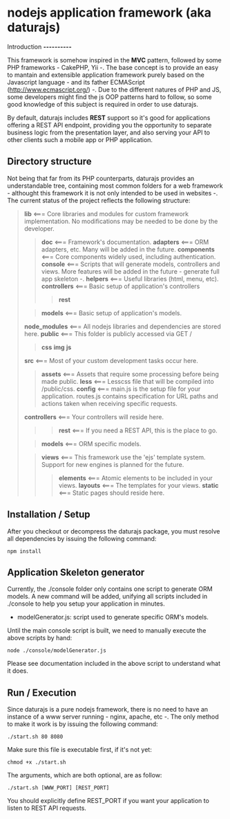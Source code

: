 nodejs application framework (aka daturajs)
===========================================


Introduction
**----------**

This framework is somehow inspired in the **MVC** pattern, followed by some PHP frameworks - CakePHP, Yii -.
The base concept is to provide an easy to mantain and extensible application framework 
purely based on the Javascript language - and its father ECMAScript (http://www.ecmascript.org/) -.
Due to the different natures of PHP and JS, some developers might find the js OOP patterns 
hard to follow, so some good knowledge of this subject is required in order to use daturajs.

By default, daturajs includes **REST** support so it's good for applications offering 
a REST API endpoint, providing you the opportunity to separate business logic from 
the presentation layer, and also serving your API to other clients such a mobile app 
or PHP application.

## Directory structure

Not being that far from its PHP counterparts, daturajs provides an understandable 
tree, containing most common folders for a web framework - althought this framework 
it is not only intended to be used in websites -.
The current status of the project reflects the following structure:

>**lib**                     <=== Core libraries and modules for custom framework implementation. 
No modifications may be needed to be done by the developer.
>>**doc**            <=== Framework's documentation.
>>**adapters**            <=== ORM adapters, etc. Many will be added in the future.
>>**components**          <=== Core components widely used, including authentication.
>>**console**             <=== Scripts that will generate models, controllers and views. 
More features will be added in the future - generate full app skeleton -.
>>**helpers**          <=== Useful libraries (html, menu, etc).
>>**controllers**         <=== Basic setup of application's controllers
>>>**rest**
>
>>**models**              <=== Basic setup of application's models.
>
>**node_modules**            <=== All nodejs libraries and dependencies are stored here.
>**public**                  <=== This folder is publicly accessed via GET /
>>**css**
>>**img**
>>**js**
>
>**src**                     <=== Most of your custom development tasks occur here.
>>**assets**              <=== Assets that require some processing before being made public.
>>**less**            <=== Lesscss file that will be compiled into /public/css.
>>**config**              <=== main.js is the setup file for your application. 
routes.js contains specification for URL paths and actions taken when receiving specific requests.
>>
>**controllers**         <=== Your controllers will reside here.
>>>**rest**            <=== If you need a REST API, this is the place to go.
>
>>**models**              <=== ORM specific models.
>
>>**views**               <=== This framework use the 'ejs' template system. 
Support for new engines is planned for the future.
>>>**elements**        <=== Atomic elements to be included in your views.
>        **layouts**         <=== The templates for your views.
>        **static**          <=== Static pages should reside here.

## Installation / Setup

After you checkout or decompress the daturajs package, you must resolve all dependencies by 
issuing the following command:

```
npm install
```

## Application Skeleton generator

Currently, the ./console folder only contains one script to generate ORM models.
A new command will be added, unifying all scripts included in ./console to help you 
setup your application in minutes.

* modelGenerator.js:    script used to generate specific ORM's models.

Until the main console script is built, we need to manually execute the above scripts 
by hand:

```
node ./console/modelGenerator.js
```
Please see documentation included in the above script to understand what it does.

## Run / Execution

Since daturajs is a pure nodejs framework, there is no need to have an instance of a 
www server running - nginx, apache, etc -. The only method to make it work is by 
issuing the following command:

```
./start.sh 80 8080
```

Make sure this file is executable first, if it's not yet:

```
chmod +x ./start.sh
```
The arguments, which are both optional, are as follow:

```
./start.sh [WWW_PORT] [REST_PORT]
```

You should explicitly define REST_PORT if you want your application to listen to 
REST API requests.
